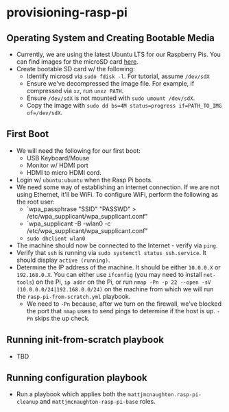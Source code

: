 # provisioning-rasp-pi

## Operating System and Creating Bootable Media

- Currently, we are using the latest Ubuntu LTS for our Raspberry Pis. You can
  find images for the microSD card [here](https://ubuntu.com/download/raspberry-pi).
- Create bootable SD card w/ the following:
  - Identify microsd via `sudo fdisk -l`. For tutorial, assume `/dev/sdX`
  - Ensure we've decompressed the image file. For example, if compressed via
    `xz`, run `unxz PATH`.
  - Ensure `/dev/sdX` is not mounted with `sudo umount /dev/sdX`.
  - Copy the image with `sudo dd bs=4M status=progress if=PATH_TO_IMG
    of=/dev/sdX`.

## First Boot

- We will need the following for our first boot:
  - USB Keyboard/Mouse
  - Monitor w/ HDMI port
  - HDMI to micro HDMI cord.
- Login w/ `ubuntu:ubuntu` when the Rasp Pi boots.
- We need some way of establishing an internet connection. If we are not using
  Ethernet, it'll be WiFi. To configure WiFi, perform the following as the root
  user:
  - `wpa_passphrase "SSID" "PASSWD" > /etc/wpa_supplicant/wpa_supplicant.conf"
  - `wpa_supplicant -B -wlan0 -c /etc/wpa_supplicant/wpa_supplicant.conf"
  - `sudo dhclient wlan0`
- The machine should now be connected to the Internet - verify via `ping`.
- Verify that `ssh` is running via `sudo systemctl status ssh.service`. It
  should display `active (running)`.
- Determine the IP address of the machine. It should be either `10.0.0.X` or
  `192.168.0.X`. You can either use `ifconfig` (you may need to install
  `net-tools`) on the Pi, `ip addr` on the Pi,
  or run `nmap -Pn -p 22 --open -sV (10.0.0.0/24|192.168.0.0/24)`
  on the machine from which we will run the `rasp-pi-from-scratch.yml` playbook.
  - We need to `-Pn` because, after we turn on the firewall, we've blocked the
    port that `nmap` uses to send pings to determine if the host is up. `-Pn`
    skips the up check.

## Running init-from-scratch playbook

- TBD

## Running configuration playbook

- Run a playbook which applies both the `mattjmcnaughton.rasp-pi-cleanup` and
  `mattjmcnaughton-rasp-pi-base` roles.

